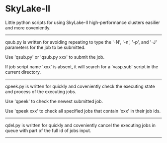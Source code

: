 # SkyLake-II
Little python scripts for using SkyLake-II high-performance clusters easilier and more coveniently.

*********************************************************************************

qsub.py is written for avoiding repeating to type the '-N', '-n', '-p', and '-J' parameters for the job to be submitted.

Use 'qsub.py' or 'qsub.py xxx' to submit the job.

If job script name 'xxx' is absent, it will search for a 'vasp.sub' script in the current directory.

*********************************************************************************

qpeek.py is written for quickly and coveniently check the executing state and process of the executing jobs.

Use 'qpeek' to check the newest submitted job.

Use 'qpeek xxx' to check all specified jobs that contain 'xxx' in their job ids.

*********************************************************************************

qdel.py is written for quickly and coveniently cancel the executing jobs in queue with part of the full id of jobs input.

*********************************************************************************
